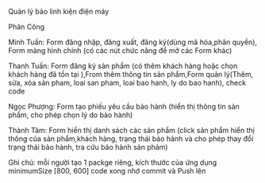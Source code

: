 Quản lý bảo linh kiện điện máy

Phân Công

Minh Tuấn: Form đăng nhập, đăng xuất, đăng ký(dùng mã hóa,phân quyền), Form màng hình chính (có các nút chức năng để mở các Form khác)

Thanh Tuấn: Form đăng ký sản phẩm (có thêm khách hàng hoặc chọn khách hàng đã tồn tại ),From thêm thông tin sản phẩm,Form quản lý(Thêm, sửa, xóa sản pham, loai san pham, loai bao hanh, ly do bao hanh), check code

Ngọc Phượng: Form tạo phiếu yêu cầu bảo hành (hiển thị thông tin sản phẩm, cho phép chọn lý do bảo hành)

Thành Tâm: Form hiển thị danh sách các sản phẩm (click sản phẩm hiển thị thông của sản phẩm,khách hàng, trạng thái bảo hành và cho phép thay đổi trạng thái bảo hành, tra cứu bảo hành sản phảm)

Ghi chú: mỗi người tạo 1 packge riêng, kích thước của ứng dụng minimumSize [800, 600]
code xong nhớ commit và Push lên

